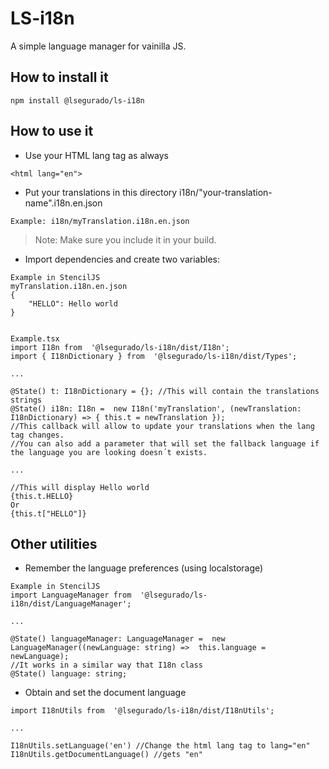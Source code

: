 
# LS-i18n
A simple language manager for vainilla JS.


## How to install it
```
npm install @lsegurado/ls-i18n
```

## How to use it
- Use your HTML lang tag as always
```
<html lang="en">
```
- Put your translations in this directory i18n/"your-translation-name".i18n.en.json
```
Example: i18n/myTranslation.i18n.en.json
```
> Note: Make sure you include it in your build.

- Import dependencies and create two variables:
```
Example in StencilJS
myTranslation.i18n.en.json
{
	"HELLO": Hello world
}


Example.tsx
import I18n from  '@lsegurado/ls-i18n/dist/I18n';
import { I18nDictionary } from  '@lsegurado/ls-i18n/dist/Types';

...

@State() t: I18nDictionary = {}; //This will contain the translations strings
@State() i18n: I18n =  new I18n('myTranslation', (newTranslation: I18nDictionary) => { this.t = newTranslation }); 
//This callback will allow to update your translations when the lang tag changes.
//You can also add a parameter that will set the fallback language if the language you are looking doesn´t exists.

...

//This will display Hello world
{this.t.HELLO}
Or
{this.t["HELLO"]}
```

## Other utilities
- Remember the language preferences (using localstorage)
```
Example in StencilJS
import LanguageManager from  '@lsegurado/ls-i18n/dist/LanguageManager';

...

@State() languageManager: LanguageManager =  new LanguageManager((newLanguage: string) =>  this.language = newLanguage);
//It works in a similar way that I18n class
@State() language: string;
```
- Obtain and set the document language
```
import I18nUtils from  '@lsegurado/ls-i18n/dist/I18nUtils';

...

I18nUtils.setLanguage('en') //Change the html lang tag to lang="en"
I18nUtils.getDocumentLanguage() //gets "en"
```
